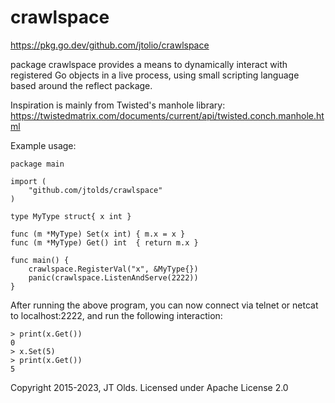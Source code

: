 # crawlspace

https://pkg.go.dev/github.com/jtolio/crawlspace

package crawlspace provides a means to dynamically interact with registered Go
objects in a live process, using small scripting language based around the
reflect package.

Inspiration is mainly from Twisted's manhole library:
https://twistedmatrix.com/documents/current/api/twisted.conch.manhole.html

Example usage:

```
package main

import (
	"github.com/jtolds/crawlspace"
)

type MyType struct{ x int }

func (m *MyType) Set(x int) { m.x = x }
func (m *MyType) Get() int  { return m.x }

func main() {
	crawlspace.RegisterVal("x", &MyType{})
	panic(crawlspace.ListenAndServe(2222))
}
```

After running the above program, you can now connect via telnet or netcat
to localhost:2222, and run the following interaction:

```
> print(x.Get())
0
> x.Set(5)
> print(x.Get())
5
```

Copyright 2015-2023, JT Olds. Licensed under Apache License 2.0
